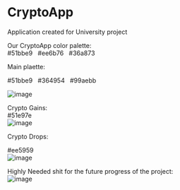 # CryptoApp
Application created for University project


Our CryptoApp color palette: <br/>
#51bbe9 &nbsp; #ee6b76 &nbsp; #36a873 <br/>

Main plaette: <br/>

#51bbe9 &nbsp; #364954 &nbsp; #99aebb <br/>




![image](https://user-images.githubusercontent.com/73942404/158159812-05862ae5-995f-468f-8444-1c53429861bc.png)

Crypto Gains: <br/>
 #51e97e <br/>
![image](https://user-images.githubusercontent.com/73942404/158159549-119ff916-6f9b-4439-a3a8-ec3a87cf72bc.png)

Crypto Drops: <br/>

#ee5959 </br>
![image](https://user-images.githubusercontent.com/73942404/158159653-f4e30062-62e4-4c07-9f50-6ff1a278964c.png)

Highly Needed shit for the future progress of the project: </br>
![image](https://user-images.githubusercontent.com/73942404/158675749-b77c00ab-2e6f-4854-8e0c-87549f104012.png)



